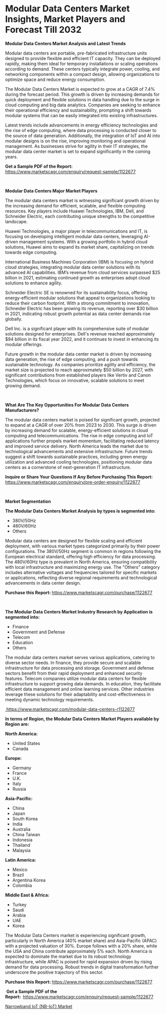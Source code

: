 <p><h1>Modular Data Centers Market Insights, Market Players and Forecast Till 2032</h1></p><p><strong>Modular Data Centers Market Analysis and Latest Trends</strong></p>
<p><p>Modular data centers are portable, pre-fabricated infrastructure units designed to provide flexible and efficient IT capacity. They can be deployed rapidly, making them ideal for temporary installations or scaling operations according to demand. These centers typically integrate power, cooling, and networking components within a compact design, allowing organizations to optimize space and reduce energy consumption.</p><p>The Modular Data Centers Market is expected to grow at a CAGR of 7.4% during the forecast period. This growth is driven by increasing demands for quick deployment and flexible solutions in data handling due to the surge in cloud computing and big data analytics. Companies are seeking to enhance their operational efficiency and sustainability, prompting a shift towards modular systems that can be easily integrated into existing infrastructures.</p><p>Latest trends include advancements in energy efficiency technologies and the rise of edge computing, where data processing is conducted closer to the source of data generation. Additionally, the integration of IoT and AI into modular designs is on the rise, improving monitoring and operational management. As businesses strive for agility in their IT strategies, the modular data center market is set to expand significantly in the coming years.</p></p>
<p><strong>Get a Sample PDF of the Report:&nbsp;</strong> <a href="https://www.marketscagr.com/enquiry/request-sample/1122677?utm_campaign=2339&utm_medium=2&utm_source=Github&utm_content=ia&utm_term=15022025&utm_id=modular-data-centers">https://www.marketscagr.com/enquiry/request-sample/1122677</a></p>
<p>&nbsp;</p>
<p><strong>Modular Data Centers Major Market Players</strong></p>
<p><p>The modular data centers market is witnessing significant growth driven by the increasing demand for efficient, scalable, and flexible computing resources. Key players include Huawei Technologies, IBM, Dell, and Schneider Electric, each contributing unique strengths to the competitive landscape.</p><p>Huawei Technologies, a major player in telecommunications and IT, is focusing on developing intelligent modular data centers, leveraging AI-driven management systems. With a growing portfolio in hybrid cloud solutions, Huawei aims to expand its market share, capitalizing on trends towards edge computing.</p><p>International Business Machines Corporation (IBM) is focusing on hybrid cloud strategies, integrating modular data center solutions with its advanced AI capabilities. IBM’s revenue from cloud services surpassed $25 billion in 2021, estimating continued growth as enterprises adopt cloud solutions to enhance agility.</p><p>Schneider Electric SE is renowned for its sustainability focus, offering energy-efficient modular solutions that appeal to organizations looking to reduce their carbon footprint. With a strong commitment to innovation, Schneider Electric has been growing its revenue, reporting over $30 billion in 2021, indicating robust growth potential as data center demands rise globally.</p><p>Dell Inc. is a significant player with its comprehensive suite of modular solutions designed for enterprises. Dell's revenue reached approximately $94 billion in its fiscal year 2022, and it continues to invest in enhancing its modular offerings.</p><p>Future growth in the modular data center market is driven by increasing data generation, the rise of edge computing, and a push towards sustainable technology. As companies prioritize agility and efficiency, the market size is projected to reach approximately $50 billion by 2027, with significant contributions from established players like Vertiv and Canon Technologies, which focus on innovative, scalable solutions to meet growing demand.</p></p>
<p>&nbsp;</p>
<p><strong>What Are The Key Opportunities For Modular Data Centers Manufacturers?</strong></p>
<p><p>The modular data centers market is poised for significant growth, projected to expand at a CAGR of over 20% from 2023 to 2030. This surge is driven by increasing demand for scalable, energy-efficient solutions in cloud computing and telecommunications. The rise in edge computing and IoT applications further propels market momentum, facilitating reduced latency and improved service delivery. North America leads the market due to technological advancements and extensive infrastructure. Future trends suggest a shift towards sustainable practices, including green energy utilization and advanced cooling technologies, positioning modular data centers as a cornerstone of next-generation IT infrastructure.</p></p>
<p><strong>Inquire or Share Your Questions If Any Before Purchasing This Report:</strong> <a href="https://www.marketscagr.com/enquiry/pre-order-enquiry/1122677?utm_campaign=2339&utm_medium=2&utm_source=Github&utm_content=ia&utm_term=15022025&utm_id=modular-data-centers">https://www.marketscagr.com/enquiry/pre-order-enquiry/1122677</a></p>
<p>&nbsp;</p>
<p><strong>Market Segmentation</strong></p>
<p><strong>The Modular Data Centers Market Analysis by types is segmented into:</strong></p>
<p><ul><li>380V/50Hz</li><li>480V/60Hz</li><li>Others</li></ul></p>
<p><p>Modular data centers are designed for flexible scaling and efficient deployment, with various market types categorized primarily by their power configurations. The 380V/50Hz segment is common in regions following the European electrical standard, offering high efficiency for data processing. The 480V/60Hz type is prevalent in North America, ensuring compatibility with local infrastructure and maximizing energy use. The "Others" category includes alternative voltages and frequencies tailored for specific markets or applications, reflecting diverse regional requirements and technological advancements in data center design.</p></p>
<p><strong>Purchase this Report:&nbsp;</strong><a href="https://www.marketscagr.com/purchase/1122677?utm_campaign=2339&utm_medium=2&utm_source=Github&utm_content=ia&utm_term=15022025&utm_id=modular-data-centers">https://www.marketscagr.com/purchase/1122677</a></p>
<p>&nbsp;</p>
<p><strong>The Modular Data Centers Market Industry Research by Application is segmented into:</strong></p>
<p><ul><li>Finance</li><li>Government and Defense</li><li>Telecom</li><li>Education</li><li>Others</li></ul></p>
<p><p>The modular data centers market serves various applications, catering to diverse sector needs. In finance, they provide secure and scalable infrastructure for data processing and storage. Government and defense sectors benefit from their rapid deployment and enhanced security features. Telecom companies utilize modular data centers for flexible infrastructure to support growing data demands. In education, they facilitate efficient data management and online learning services. Other industries leverage these solutions for their adaptability and cost-effectiveness in meeting dynamic technology requirements.</p></p>
<p><a href="https://www.marketscagr.com/modular-data-centers-r1122677?utm_campaign=2339&utm_medium=2&utm_source=Github&utm_content=ia&utm_term=15022025&utm_id=modular-data-centers">&nbsp;https://www.marketscagr.com/modular-data-centers-r1122677</a></p>
<p><strong>In terms of Region, the Modular Data Centers Market Players available by Region are:</strong></p>
<p>
    <p> <strong> North America: </strong>
        <ul>
            <li>United States</li>
            <li>Canada</li>
        </ul>
        </p> 
    <p> <strong> Europe: </strong>
        <ul>
            <li>Germany</li>
            <li>France</li>
            <li>U.K.</li>
            <li>Italy</li>
            <li>Russia</li>
        </ul>
        </p> 
    <p> <strong> Asia-Pacific: </strong>
        <ul>
            <li>China</li>
            <li>Japan</li>
            <li>South Korea</li>
            <li>India</li>
            <li>Australia</li>
            <li>China Taiwan</li>
            <li>Indonesia</li>
            <li>Thailand</li>
            <li>Malaysia</li>
        </ul>
        </p> 
    <p> <strong> Latin America: </strong>
        <ul>
            <li>Mexico</li>
            <li>Brazil</li>
            <li>Argentina Korea</li>
            <li>Colombia</li>
        </ul>
        </p> 
    <p> <strong> Middle East & Africa: </strong>
        <ul>
            <li>Turkey</li>
            <li>Saudi</li>
            <li>Arabia</li>
            <li>UAE</li>
            <li>Korea</li>
        </ul>
    </p>
    </p>
<p><p>The Modular Data Centers market is experiencing significant growth, particularly in North America (40% market share) and Asia-Pacific (APAC) with a projected valuation of 30%. Europe follows with a 20% share, while the USA and China contribute approximately 5% each. North America is expected to dominate the market due to its robust technology infrastructure, while APAC is poised for rapid expansion driven by rising demand for data processing. Robust trends in digital transformation further underscore the positive trajectory of this sector.</p></p>
<p><strong>Purchase this Report: </strong><a href="https://www.marketscagr.com/purchase/1122677?utm_campaign=2339&utm_medium=2&utm_source=Github&utm_content=ia&utm_term=15022025&utm_id=modular-data-centers">https://www.marketscagr.com/purchase/1122677</a></p>
<p>&nbsp;<strong>Get a Sample PDF of the Report:&nbsp;&nbsp;</strong><a href="https://www.marketscagr.com/enquiry/request-sample/1122677?utm_campaign=2339&utm_medium=2&utm_source=Github&utm_content=ia&utm_term=15022025&utm_id=modular-data-centers">https://www.marketscagr.com/enquiry/request-sample/1122677</a></p>
<p><strong></strong></p>
<p><p><a href="https://github.com/sungbruington660/Market-Research-Report-List-1/blob/main/narrowband-iot-nb-iot-market.md?utm_campaign=2339&utm_medium=2&utm_source=Github&utm_content=ia&utm_term=15022025&utm_id=modular-data-centers">Narrowband IoT (NB-IoT) Market</a></p></p>